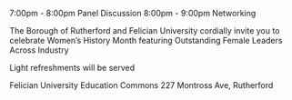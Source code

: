 7:00pm - 8:00pm
Panel Discussion
8:00pm - 9:00pm
Networking

The Borough of Rutherford and Felician University cordially invite you to celebrate Women’s History Month featuring Outstanding Female Leaders Across Industry

Light refreshments will be served

Felician University Education Commons
227 Montross Ave, Rutherford
